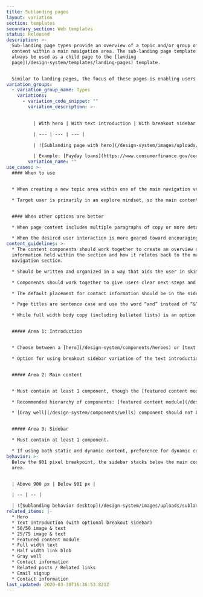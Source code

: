 ```yaml
---
title: Sublanding pages
layout: variation
section: templates
secondary_section: Web templates
status: Released
description: >-
  Sub-landing page types provide an overview of a topic and/or group of related
  content within a main navigation area. The sub-landing page template should
  always be used as a child page to the [landing
  page](/design-system/templates/landing-pages) template.


  Similar to landing pages, the focus of these pages is enabling users to quickly understand a topic area and select the specific information that meets their need. Unlike the landing page, this template allows for lengthier content components to allow for further explanation of a topic if needed.
variation_groups:
  - variation_group_name: Types
    variations:
      - variation_code_snippet: ""
        variation_description: >-
          

          | With hero | With text introduction | With breakout sidebar |

          | --- | --- | --- |

          | ![Sublanding page with hero](/design-system/images/uploads/sublanding_examplea.jpg) | ![Sublanding page with text introduction](/design-system/images/uploads/sublanding_examplec.jpg) | ![Sublanding page with breakout sidebar](/design-system/images/uploads/sublanding_exampleb.jpg) |

          | Example: [Payday loans](https://www.consumerfinance.gov/consumer-tools/payday-loans/) | Example: [Financial education for adults](https://www.consumerfinance.gov/practitioner-resources/adult-financial-education/) | Example: [Rulemaking](https://www.consumerfinance.gov/policy-compliance/rulemaking/)
        variation_name: ""
use_cases: >-
  #### When to use


  * When creating a new topic area within one of the main navigation verticals.

  * Target user is primarily in an explore mindset, so the main content of this page should be focused on introducing them to the topic and directing them to the specific content that will meet their needs.


  #### When other options are better

  * When page content includes multiple paragraphs of copy or more detailed definitions or explanations.

  * When the desired user interaction is more geared toward encouraging users to sit down and read something or engage deeply with an interactive tool.
content_guidelines: >-
  * The content components should work together to create an overview of the
  information held within the section and how it relates back to the main
  navigation section.

  * Should be written and organized in a way that aids the user in skimming and quickly navigating to lower-level pages where they’ll find the information they need.

  * Components should work together to give users clear next steps and calls to actions; give them the opportunity to decide quickly what content is relevant to them and where they should go next.

  * The default placement for contact information should be in the sidebar. Only use the main content area when contact information is of extra significance or directly ties into the main objective of the page.

  * Page titles are sentence case and use the word “and” instead of “&”. (Note that navigation labels follows a different style.)

  * While full width body copy (including bulleted lists) is an option in this template, it should be used sparingly.


  ##### Area 1: Introduction


  * Choose between a [hero](/design-system/components/heroes) or [text introduction](/design-system/components/introductions) for this area.

  * Option for using breakout sidebar variation of the text introduction.


  ##### Area 2: Main content


  * Must contain at least 1 component, though the [featured content module](/design-system/components/featured-content-module) or [gray well](/design-system/components/wells) should not stand on their own.

  * Recommended hierarchy of components: [featured content module](/design-system/components/featured-content-module), [info unit group](/design-system/components/info-unit-groups-image-and-text) components, [gray well](/design-system/components/wells), and full width body copy.

  * [Gray well](/design-system/components/wells) component should not be used at the top of this area if the hero is used to introduce the page.


  ##### Area 3: Sidebar

  * Must contain at least 1 component.

  * If using both static and dynamic content, preference for dynamic content to appear above static content.
behavior: >-
  Below the 901 pixel breakpoint, the sidebar stacks below the main content
  area.


  | Above 900 px | Below 901 px |

  | -- | -- |

  | ![Sublanding behavior desktop](/design-system/images/uploads/sublanding_behavior_desktop.jpg) | ![Sublanding behavior mobile](/design-system/images/uploads/sublanding_behavior_mobile.jpg) |
related_items: |-
  * Hero
  * Text introduction (with optional breakout sidebar)
  * 50/50 image & text
  * 25/75 image & text
  * Featured content module
  * Full width text
  * Half width link blob
  * Gray well
  * Contact information
  * Related posts / Related links
  * Email signup
  * Contact information
last_updated: 2020-03-30T16:36:53.821Z
---
```

